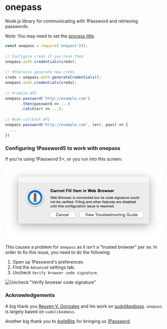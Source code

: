 # onepass

Node.js library for communicating with 1Password and retrieving passwords.

Note: You may need to set the [process title](https://nodejs.org/api/process.html#process_process_title).

```js
const onepass = require('onepass')();

// Configure creds if you have them
onepass.auth.credentials(creds);

// Otherwise generate new creds
creds = onepass.auth.generateCredentials();
onepass.auth.credentials(creds);

// Promise API
onepass.password('http://example.com')
       .then(password => ...)
       .catch(err => ...);

// Node callback API
onepass.password('http://example.com', (err, pass) => {
  ...
})
```

### Configuring 1Password5 to work with onepass

If you're using 1Password 5+, or you run into this screen:

![Cannot Fill Item in Web Browser](https://raw.githubusercontent.com/ravenac95/readme-images/master/sudolikeaboss/cannot-fill-item-error-popup.png)

This causes a problem for `onepass` as it isn't a "trusted browser" per se.
In order to fix this issue, you need to do the following:

1. Open up 1Password's preferences
2. Find the `Advanced` settings tab.
3. Uncheck `Verify browser code signature`.

![Uncheck "Verify browser code signature"](https://cloud.githubusercontent.com/assets/889219/6270365/a69a0726-b816-11e4-9b96-558ddeb00378.png)

### Acknowledgements

A big thank you [Reuven V. Gonzales](https://github.com/ravenac95) and his work on [sudolikeaboss](https://github.com/ravenac95/sudolikeaboss). `onepass` is largely based on `sudolikeaboss`.

Another big thank you to [AgileBits](https://agilebits.com/) for bringing us [1Password](https://1password.com/).

